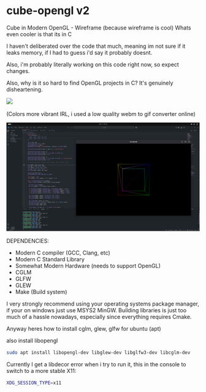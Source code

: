 # cube-opengl v2
Cube in Modern OpenGL - Wireframe (because wireframe is cool) Whats even cooler is that its in C

I haven't deliberated over the code that much, meaning im not sure if it leaks memory, if I had to guess i'd say it probably doesnt.

Also, i'm probably literally working on this code right now, so expect changes.

Also, why is it so hard to find OpenGL projects in C? It's genuinely disheartening.

![](https://github.com/usesc/cube-opengl/blob/main/res/demo3.gif)

(Colors more vibrant IRL, i used a low quality webm to gif converter online)

![](https://github.com/usesc/cube-opengl/blob/main/res/ogl.png)

DEPENDENCIES:
- Modern C compiler (GCC, Clang, etc)
- Modern C Standard Library
- Somewhat Modern Hardware (needs to support OpenGL)
- CGLM
- GLFW
- GLEW
- Make (Build system)

I very strongly recommend using your operating systems package manager, if your on windows just use MSYS2 MinGW. Building libraries is just too much of a hassle nowadays, especially since everything requires Cmake.

Anyway heres how to install cglm, glew, glfw for ubuntu (apt)

also install libopengl
```bash
sudo apt install libopengl-dev libglew-dev libglfw3-dev libcglm-dev
```

Currently I get a libdecor error when i try to run it, this in the console to switch to a more stable X11:
```bash
XDG_SESSION_TYPE=x11
```

